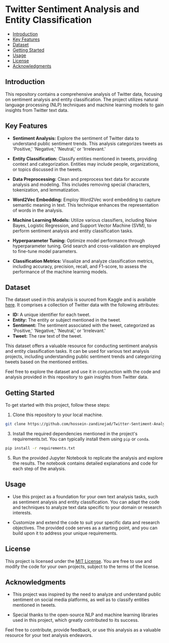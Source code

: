 # Twitter Sentiment Analysis and Entity Classification

- [Introduction](#introduction)
- [Key Features](#key-features)
- [Dataset](#dataset)
- [Getting Started](#getting-started)
- [Usage](#usage)
- [License](#license)
- [Acknowledgments](#acknowledgments)

## Introduction

This repository contains a comprehensive analysis of Twitter data, focusing on sentiment analysis and entity classification. The project utilizes natural language processing (NLP) techniques and machine learning models to gain insights from Twitter text data.

## Key Features

- **Sentiment Analysis:** Explore the sentiment of Twitter data to understand public sentiment trends. This analysis categorizes tweets as 'Positive,' 'Negative,' 'Neutral,' or 'Irrelevant.'

- **Entity Classification:** Classify entities mentioned in tweets, providing context and categorization. Entities may include people, organizations, or topics discussed in the tweets.

- **Data Preprocessing:** Clean and preprocess text data for accurate analysis and modeling. This includes removing special characters, tokenization, and lemmatization.

- **Word2Vec Embedding:** Employ Word2Vec word embedding to capture semantic meaning in text. This technique enhances the representation of words in the analysis.

- **Machine Learning Models:** Utilize various classifiers, including Naive Bayes, Logistic Regression, and Support Vector Machine (SVM), to perform sentiment analysis and entity classification tasks.

- **Hyperparameter Tuning:** Optimize model performance through hyperparameter tuning. Grid search and cross-validation are employed to fine-tune model parameters.

- **Classification Metrics:** Visualize and analyze classification metrics, including accuracy, precision, recall, and F1-score, to assess the performance of the machine learning models.

## Dataset

The dataset used in this analysis is sourced from Kaggle and is available [here](https://www.kaggle.com/datasets/jp797498e/twitter-entity-sentiment-analysis). It comprises a collection of Twitter data with the following attributes:

- **ID:** A unique identifier for each tweet.
- **Entity:** The entity or subject mentioned in the tweet.
- **Sentiment:** The sentiment associated with the tweet, categorized as 'Positive,' 'Negative,' 'Neutral,' or 'Irrelevant.'
- **Tweet:** The raw text of the tweet.

This dataset offers a valuable resource for conducting sentiment analysis and entity classification tasks. It can be used for various text analysis projects, including understanding public sentiment trends and categorizing tweets based on the mentioned entities.

Feel free to explore the dataset and use it in conjunction with the code and analysis provided in this repository to gain insights from Twitter data.

## Getting Started

To get started with this project, follow these steps:

1. Clone this repository to your local machine.

```bash
git clone https://github.com/hossein-zandinejad/Twitter-Sentiment-Analysis.git
```

3. Install the required dependencies mentioned in the project's requirements.txt. You can typically install them using `pip` or `conda`.

```bash
pip install -r requirements.txt
```

5. Run the provided Jupyter Notebook to replicate the analysis and explore the results. The notebook contains detailed explanations and code for each step of the analysis.

## Usage

- Use this project as a foundation for your own text analysis tasks, such as sentiment analysis and entity classification. You can adapt the code and techniques to analyze text data specific to your domain or research interests.

- Customize and extend the code to suit your specific data and research objectives. The provided code serves as a starting point, and you can build upon it to address your unique requirements.

## License

This project is licensed under the [MIT License](LICENSE). You are free to use and modify the code for your own projects, subject to the terms of the license.

## Acknowledgments

- This project was inspired by the need to analyze and understand public sentiment on social media platforms, as well as to classify entities mentioned in tweets.

- Special thanks to the open-source NLP and machine learning libraries used in this project, which greatly contributed to its success.

Feel free to contribute, provide feedback, or use this analysis as a valuable resource for your text analysis endeavors.
